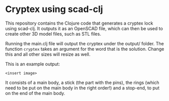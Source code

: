 # Cryptex using scad-clj

This repository contains the Clojure code that generates a cryptex lock using scad-clj. It outputs it as an OpenSCAD file, which can then be used to create other 3D model files, such as STL files.

Running the main.clj file will output the cryptex under the output/ folder. The function `cryptex` takes an argument for the word that is the solution. Change this and all other sizes will resize as well.

This is an example output:

`<insert image>`
  
It consists of a main body, a stick (the part with the pins), the rings (which need to be put on the main body in the right order!) and a stop-end, to put on the end of the main body.
  
